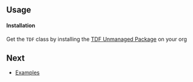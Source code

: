 ## Usage 



#### Installation

Get the ``TDF`` class by installing the [TDF Unmanaged Package](https://login.salesforce.com/packaging/installPackage.apexp?p0=04t1n0000021jUU&isdtp=p1) on your org

## Next

* [Examples](EXAMPLES.md) 

